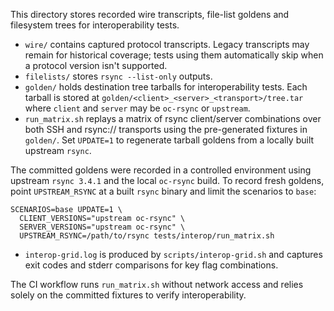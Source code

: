 This directory stores recorded wire transcripts, file-list goldens and
filesystem trees for interoperability tests.

- `wire/` contains captured protocol transcripts. Legacy transcripts may
  remain for historical coverage; tests using them automatically skip when
  a protocol version isn't supported.
- `filelists/` stores `rsync --list-only` outputs.
- `golden/` holds destination tree tarballs for interoperability tests. Each
  tarball is stored at
  `golden/<client>_<server>_<transport>/tree.tar` where `client` and `server`
  may be `oc-rsync` or `upstream`.
- `run_matrix.sh` replays a matrix of rsync client/server combinations over both
  SSH and rsync:// transports using the pre-generated fixtures in `golden/`.
  Set `UPDATE=1` to regenerate tarball goldens from a locally built upstream
  `rsync`.

The committed goldens were recorded in a controlled environment using upstream
`rsync 3.4.1` and the local `oc-rsync` build. To record fresh goldens, point
`UPSTREAM_RSYNC` at a built `rsync` binary and limit the scenarios to `base`:

```
SCENARIOS=base UPDATE=1 \
  CLIENT_VERSIONS="upstream oc-rsync" \
  SERVER_VERSIONS="upstream oc-rsync" \
  UPSTREAM_RSYNC=/path/to/rsync tests/interop/run_matrix.sh
```
- `interop-grid.log` is produced by `scripts/interop-grid.sh` and captures exit
  codes and stderr comparisons for key flag combinations.

The CI workflow runs `run_matrix.sh` without network access and relies solely on
the committed fixtures to verify interoperability.

